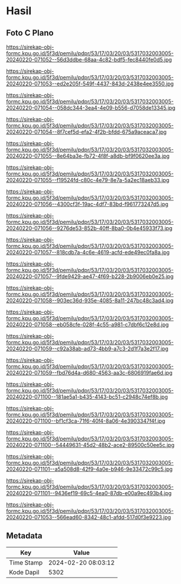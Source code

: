 # Hasil

## Foto C Plano

https://sirekap-obj-formc.kpu.go.id/5f3d/pemilu/pdpr/53/17/03/20/03/5317032003005-20240220-071052--56d3ddbe-68aa-4c82-bdf5-fec8440fe0d5.jpg

https://sirekap-obj-formc.kpu.go.id/5f3d/pemilu/pdpr/53/17/03/20/03/5317032003005-20240220-071053--ed2e205f-549f-4437-843d-2438e4ee3550.jpg

https://sirekap-obj-formc.kpu.go.id/5f3d/pemilu/pdpr/53/17/03/20/03/5317032003005-20240220-071054--058dc344-3ea4-4e09-b556-d7058de13345.jpg

https://sirekap-obj-formc.kpu.go.id/5f3d/pemilu/pdpr/53/17/03/20/03/5317032003005-20240220-071054--8f7cef5d-efa2-4f2b-bfdd-675a9aceaca7.jpg

https://sirekap-obj-formc.kpu.go.id/5f3d/pemilu/pdpr/53/17/03/20/03/5317032003005-20240220-071055--8e64ba3e-fb72-4f8f-a8db-bf9f0620ee3a.jpg

https://sirekap-obj-formc.kpu.go.id/5f3d/pemilu/pdpr/53/17/03/20/03/5317032003005-20240220-071055--f19524fd-c80c-4e79-8e7a-5a2ec18aeb33.jpg

https://sirekap-obj-formc.kpu.go.id/5f3d/pemilu/pdpr/53/17/03/20/03/5317032003005-20240220-071056--4300cf3f-19ac-4df7-83bd-f961773247d5.jpg

https://sirekap-obj-formc.kpu.go.id/5f3d/pemilu/pdpr/53/17/03/20/03/5317032003005-20240220-071056--9276de53-852b-40ff-8ba0-0b4e45933f73.jpg

https://sirekap-obj-formc.kpu.go.id/5f3d/pemilu/pdpr/53/17/03/20/03/5317032003005-20240220-071057--818cdb7a-4c6e-4619-acfd-ede49ec0fa8a.jpg

https://sirekap-obj-formc.kpu.go.id/5f3d/pemilu/pdpr/53/17/03/20/03/5317032003005-20240220-071057--9fde9429-ae47-4f69-b228-2b9006eb0e25.jpg

https://sirekap-obj-formc.kpu.go.id/5f3d/pemilu/pdpr/53/17/03/20/03/5317032003005-20240220-071058--903ec36d-935e-4085-8a11-247bc48c3ad4.jpg

https://sirekap-obj-formc.kpu.go.id/5f3d/pemilu/pdpr/53/17/03/20/03/5317032003005-20240220-071058--eb058cfe-028f-4c55-a981-c7dbf6c12e8d.jpg

https://sirekap-obj-formc.kpu.go.id/5f3d/pemilu/pdpr/53/17/03/20/03/5317032003005-20240220-071059--c92a38ab-ad73-4bb9-a7c3-2d1f7a3e2f17.jpg

https://sirekap-obj-formc.kpu.go.id/5f3d/pemilu/pdpr/53/17/03/20/03/5317032003005-20240220-071059--fbd76d4a-d680-4563-aa3c-6806919fae6d.jpg

https://sirekap-obj-formc.kpu.go.id/5f3d/pemilu/pdpr/53/17/03/20/03/5317032003005-20240220-071100--181ae5a1-b435-4143-bc51-c2948c74ef8b.jpg

https://sirekap-obj-formc.kpu.go.id/5f3d/pemilu/pdpr/53/17/03/20/03/5317032003005-20240220-071100--bf1cf3ca-71f6-40f4-8a06-4e3903347f4f.jpg

https://sirekap-obj-formc.kpu.go.id/5f3d/pemilu/pdpr/53/17/03/20/03/5317032003005-20240220-071100--54449631-45d2-48b2-ace2-89500c50ee5c.jpg

https://sirekap-obj-formc.kpu.go.id/5f3d/pemilu/pdpr/53/17/03/20/03/5317032003005-20240220-071101--a5a508d8-42f9-4a0e-b946-9e33472c99c5.jpg

https://sirekap-obj-formc.kpu.go.id/5f3d/pemilu/pdpr/53/17/03/20/03/5317032003005-20240220-071101--9436ef19-69c5-4ea0-87db-e00a9ec493b4.jpg

https://sirekap-obj-formc.kpu.go.id/5f3d/pemilu/pdpr/53/17/03/20/03/5317032003005-20240220-071053--566ead60-8342-48c1-afdd-517d0f3e9223.jpg


## Metadata

| Key        | Value               |
| ---------- | ------------------- |
| Time Stamp | 2024-02-20 08:03:12 |
| Kode Dapil | 5302                |



